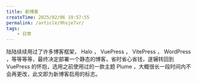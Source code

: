 ```yaml
---
title: 新博客
createTime: 2025/02/06 19:57:55
permalink: /article/9hsje7vr/
tags:
    - 日常
---
```


陆陆续续用过了许多博客框架， Halo ， VuePress ， VitePress ， WordPress ，等等等等，最终决定部署一个静态的博客，省时省心省钱，遂辗转回到 VuePress 的怀抱，选用之前使用过的一款主题 Plume ，大概很长一段时间内不会再更改，此文即为新博客启用的标志。